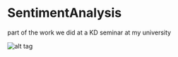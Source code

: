 # SentimentAnalysis
part of the work we did at a KD seminar at my university

![alt tag](https://picload.org/image/rrpgdggo/examples.jpg)
